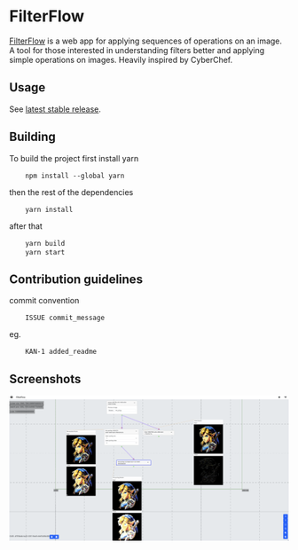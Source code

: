 # FilterFlow

[FilterFlow](https://github.com/Roagen7/filterflow) is a web app for applying sequences of operations on an image. A tool for those interested in understanding filters better and applying simple operations on images. Heavily inspired by CyberChef.

## Usage
See [latest stable release](https://roagen7.github.io/filterflow/).

## Building
To build the project first install yarn
```
    npm install --global yarn
```
then the rest of the dependencies
```
    yarn install
```
after that
```
    yarn build
    yarn start
```

## Contribution guidelines
commit convention 
```
    ISSUE commit_message
```
eg.
```
    KAN-1 added_readme
```

## Screenshots

![preview](./public/ff_preview.png)
